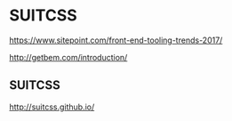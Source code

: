 # SUITCSS


https://www.sitepoint.com/front-end-tooling-trends-2017/



http://getbem.com/introduction/



## SUITCSS

http://suitcss.github.io/







